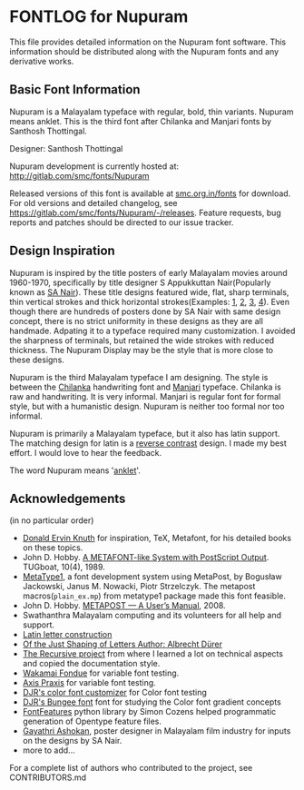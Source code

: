 # FONTLOG for Nupuram

This file provides detailed information on the Nupuram font software. This
information should be distributed along with the Nupuram fonts and any derivative
works.

## Basic Font Information

Nupuram is a Malayalam typeface with regular, bold, thin variants. Nupuram means anklet. This is the third font after Chilanka and Manjari fonts by Santhosh Thottingal.

Designer: Santhosh Thottingal

Nupuram development is currently hosted at:
http://gitlab.com/smc/fonts/Nupuram

Released versions of this font is available at [smc.org.in/fonts](smc.org.in/fonts) for download. For old versions and detailed changelog, see https://gitlab.com/smc/fonts/Nupuram/-/releases. Feature requests, bug reports and patches should be directed to our issue
tracker.

## Design Inspiration

Nupuram is inspired by the title posters of early Malayalam movies around 1960-1970, specifically by title designer S Appukkuttan Nair(Popularly known as [SA Nair](https://m3db.com/sa-nair)).  These title designs featured wide, flat, sharp terminals, thin vertical strokes and thick horizontal strokes(Examples: [1](https://m3db.com/film/thakilu-kottampuram), [2](https://m3db.com/film/vilakkum-velichavum), [3](https://m3db.com/film/angadi), [4](https://m3db.com/film/1283)). Even though there are hundreds of posters done by SA Nair with same design concept, there is no strict uniformity in these designs as they are all handmade. Adpating it to a typeface required many customization. I avoided the sharpness of terminals, but retained the wide strokes with reduced thickness. The Nupuram Display may be the style that is more close to these designs.

Nupuram is the third Malayalam typeface I am designing. The style is between the [Chilanka](https://smc.org.in/fonts/Chilanka) handwriting font and [Manjari](https://smc.org.in/fonts/Manjari) typeface. Chilanka is raw and handwriting. It is very informal. Manjari is regular font for formal style, but with a humanistic design. Nupuram is neither too formal nor too informal.

Nupuram is primarily a Malayalam typeface, but it also has latin support. The matching design for latin is a [reverse contrast](https://en.wikipedia.org/wiki/Reverse-contrast_typefaces) design. I made my best effort. I would love to hear the feedback.

The word Nupuram means '[anklet](https://en.wikipedia.org/wiki/Anklet)'.

## Acknowledgements

(in no particular order)

* [Donald Ervin Knuth](https://en.wikipedia.org/wiki/Donald_Knuth) for inspiration, TeX, Metafont, for his detailed books on these topics.
* John D. Hobby. [A METAFONT-like System with PostScript Output](http://www.tug.org/TUGboat/Articles/tb10-4/tb26hobby.pdf). TUGboat, 10(4), 1989.
* [MetaType1](https://mirror.ctan.org/fonts/utilities/metatype1/), a font development system using MetaPost, by Bogusław Jackowski, Janus M. Nowacki, Piotr Strzelczyk. The metapost macros(`plain_ex.mp`) from metatype1 package made this font feasible.
* John D. Hobby. [METAPOST — A User’s Manual](http://www.tug.org/docs/metapost/mpman.pdf.), 2008.
* Swathanthra Malayalam computing and its volunteers for all help and support.
* [Latin letter construction](https://www.kellscraft.com/EssentialsofLettering/EssentialsofLetteringCh02.html)
* [Of the Just Shaping of Letters  Author: Albrecht Dürer](https://www.gutenberg.org/files/37103/37103-h/37103-h.htm)
* [The Recursive project](https://github.com/arrowtype/recursive/) from where I learned a lot on technical aspects and copied the documentation style.
* [Wakamai Fondue](https://wakamaifondue.com) for variable font testing.
* [Axis Praxis](https://axis-praxis.org/) for variable font testing.
* [DJR's color font customizer](https://tools.djr.com/color-font-customizer/) for Color font testing
* [DJR's Bungee font](https://github.com/djrrb/Bungee) font for studying the Color font gradient concepts
* [FontFeatures](https://github.com/simoncozens/fontFeatures) python library by Simon Cozens helped programmatic generation of Opentype feature files.
* [Gayathri Ashokan](https://en.wikipedia.org/wiki/Gayathri_Ashokan), poster designer in Malayalam film industry for inputs on the designs by SA Nair.
* more to add...

For a complete list of authors who contributed to the project, see CONTRIBUTORS.md
